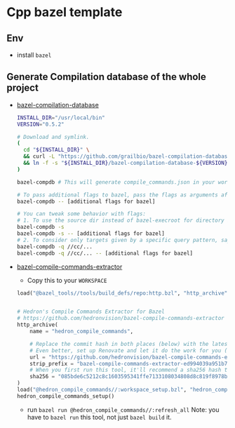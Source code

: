 # Cpp bazel template

## Env

- install `bazel`

## Generate Compilation database of the whole project

- [bazel-compilation-database](https://github.com/grailbio/bazel-compilation-database#how-to-use)

  ```bash
  INSTALL_DIR="/usr/local/bin"
  VERSION="0.5.2"

  # Download and symlink.
  (
    cd "${INSTALL_DIR}" \
    && curl -L "https://github.com/grailbio/bazel-compilation-database/archive/${VERSION}.tar.gz" | tar -xz \
    && ln -f -s "${INSTALL_DIR}/bazel-compilation-database-${VERSION}/generate.py" bazel-compdb
  )

  bazel-compdb # This will generate compile_commands.json in your workspace root.

  # To pass additional flags to bazel, pass the flags as arguments after --
  bazel-compdb -- [additional flags for bazel]

  # You can tweak some behavior with flags:
  # 1. To use the source dir instead of bazel-execroot for directory in which clang commands are run.
  bazel-compdb -s
  bazel-compdb -s -- [additional flags for bazel]
  # 2. To consider only targets given by a specific query pattern, say `//cc/...`. Also see below section for another way.
  bazel-compdb -q //cc/...
  bazel-compdb -q //cc/... -- [additional flags for bazel]
  ```

- [bazel-compile-commands-extractor](https://github.com/hedronvision/bazel-compile-commands-extractor#first-do-the-usual-workspace-setup)

  - Copy this to your `WORKSPACE`

  ```python
  load("@bazel_tools//tools/build_defs/repo:http.bzl", "http_archive")


  # Hedron's Compile Commands Extractor for Bazel
  # https://github.com/hedronvision/bazel-compile-commands-extractor
  http_archive(
      name = "hedron_compile_commands",

      # Replace the commit hash in both places (below) with the latest, rather than using the stale one here.
      # Even better, set up Renovate and let it do the work for you (see "Suggestion: Updates" in the README).
      url = "https://github.com/hedronvision/bazel-compile-commands-extractor/archive/ed994039a951b736091776d677f324b3903ef939.tar.gz",
      strip_prefix = "bazel-compile-commands-extractor-ed994039a951b736091776d677f324b3903ef939",
      # When you first run this tool, it'll recommend a sha256 hash to put here with a message like: "DEBUG: Rule 'hedron_compile_commands' indicated that a canonical reproducible form can be obtained by modifying arguments sha256 = ..."
      sha256 = "085bde6c5212c8c1603595341ffe7133108034808d8c819f8978b2b303afc9e7"
  )
  load("@hedron_compile_commands//:workspace_setup.bzl", "hedron_compile_commands_setup")
  hedron_compile_commands_setup()
  ```

  - run `bazel run @hedron_compile_commands//:refresh_all`
    Note: you have to `bazel run` this tool, not just `bazel build` it.
